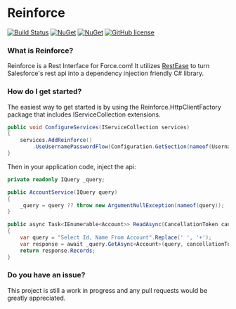 Reinforce
==================================
[![Build Status](https://dev.azure.com/deesejohn/Reinforce/_apis/build/status/deesejohn.Reinforce?branchName=master)](https://dev.azure.com/deesejohn/Reinforce/_build/latest?definitionId=1&branchName=master)
[![NuGet](https://img.shields.io/nuget/v/Reinforce.svg?label=Reinforce)](https://www.nuget.org/packages/Reinforce/)
[![NuGet](https://img.shields.io/nuget/v/Reinforce.HttpClientFactory.svg?label=Reinforce.HttpClientFactory)](https://www.nuget.org/packages/Reinforce.HttpClientFactory/)
[![GitHub license](https://img.shields.io/github/license/deesejohn/Reinforce)](https://github.com/deesejohn/Reinforce/blob/master/LICENSE)

### What is Reinforce?

Reinforce is a Rest Interface for Force.com! It utilizes [RestEase](https://github.com/canton7/RestEase) to turn Salesforce's rest api into a dependency injection friendly C# library.

### How do I get started?

The easiest way to get started is by using the Reinforce.HttpClientFactory package that includes IServiceCollection extensions.

```csharp
public void ConfigureServices(IServiceCollection services)
{
    services.AddReinforce()
        .UseUsernamePasswordFlow(Configuration.GetSection(nameof(UsernamePasswordSettings)).Get<UsernamePasswordSettings>());
}
```
Then in your application code, inject the api:

```csharp
private readonly IQuery _query;

public AccountService(IQuery query)
{
    _query = query ?? throw new ArgumentNullException(nameof(query));
}

public async Task<IEnumerable<Account>> ReadAsync(CancellationToken cancellationToken)
{
    var query = "Select Id, Name From Account".Replace(' ', '+');
    var response = await _query.GetAsync<Account>(query, cancellationToken);
    return response.Records;
}
```

### Do you have an issue?
This project is still a work in progress and any pull requests would be greatly appreciated.
